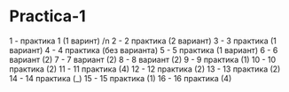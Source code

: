 # Practica-1
1 - практика 1 (1 варинт) /n
2 - 2 практика (2 вариант)
3 - 3 практика (1 вариант)
4 - 4 практика (без варианта)
5 - 5 практика (1 вариант)
6 - 6 вариант (2)
7 - 7 вариант (2)
8 - 8 вариант (2)
9 - 9 практика (1)
10 - 10 практика (2)
11 - 11 практика (4)
12 - 12 практика (2)
13 - 13 практика (2)
14 - 14 практика (_)
15 - 15 практика (1)
16 - 16 практика (4)
